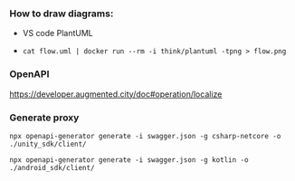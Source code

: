 ### How to draw diagrams:

* VS code PlantUML

*   ```shell
    cat flow.uml | docker run --rm -i think/plantuml -tpng > flow.png
    ````

### OpenAPI

https://developer.augmented.city/doc#operation/localize


### Generate proxy

```shell
npx openapi-generator generate -i swagger.json -g csharp-netcore -o ./unity_sdk/client/
```

```shell
npx openapi-generator generate -i swagger.json -g kotlin -o ./android_sdk/client/
```
